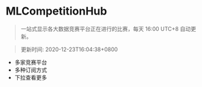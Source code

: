 # MLCompetitionHub

> 一站式显示各大数据竞赛平台正在进行的比赛，每天 16:00 UTC+8 自动更新。
  
> 更新时间: 2020-12-23T16:04:38+0800 

* 多家竞赛平台
* 多种订阅方式
* 下拉查看更多